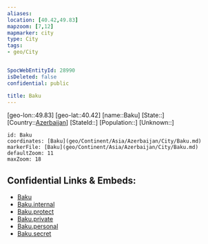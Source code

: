 ```yaml
---
aliases: 
location: [40.42,49.83]
mapzoom: [7,12] 
mapmarker: city 
type: City
tags:
- geo/City


SpocWebEntityId: 28990
isDeleted: false
confidential: public

title: Baku
---
```

[geo-lon::49.83]
[geo-lat::40.42]
[name::Baku]
[State::]
[Country::[Azerbaijan](geo/Continent/Asia/Azerbaijan.md)]
[StateId::]
[Population::]
[Unknown::]


```leaflet
id: Baku
coordinates: [Baku](geo/Continent/Asia/Azerbaijan/City/Baku.md)
markerFile: [Baku](geo/Continent/Asia/Azerbaijan/City/Baku.md)
defaultZoom: 11 
maxZoom: 18
```


## Confidential Links & Embeds: 
- [Baku](../../../../../../_public/geo/Continent/Asia/Azerbaijan/City/Baku.md) 
- [Baku.internal](../../../../../../_internal/geo/Continent/Asia/Azerbaijan/City/Baku.internal.md) 
- [Baku.protect](../../../../../../_protect/geo/Continent/Asia/Azerbaijan/City/Baku.protect.md) 
- [Baku.private](../../../../../../_private/geo/Continent/Asia/Azerbaijan/City/Baku.private.md) 
- [Baku.personal](../../../../../../_personal/geo/Continent/Asia/Azerbaijan/City/Baku.personal.md) 
- [Baku.secret](../../../../../../_secret/geo/Continent/Asia/Azerbaijan/City/Baku.secret.md) 
